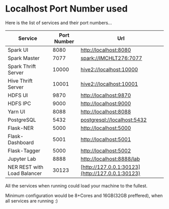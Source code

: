 # Localhost Port Number used

Here is the list of services and their port numbers...

|Service            |Port Number | Url|
|-------------------|------------|-----|
|Spark UI           |8080        |[http://localhost:8080](http://localhost:8080)|
|Spark Master       |7077        |[spark://IMCHLT276:7077](spark://IMCHLT276:7077)|
|Spark Thrift Server|10000       |[hive2://localhost:10000](hive2://localhost:10000)|
|Hive Thrift Server |10001       |[hive2://localhost:10001](hive2://localhost:10001)|
|HDFS UI            |9870        |[http://localhost:9870](http://localhost:9870)|
|HDFS IPC           |9000        |[http://localhost:9000](http://localhost:9000)|
|Yarn UI            |8088        |[http://localhost:8088](http://localhost:8088)|
|PostgreSQL         |5432        |[postgresql://localhost:5432](postgresql://localhost:5432)|
|Flask-NER          |5000        |[http://localhost:5000](http://localhost:5000)|
|Flask-Dashboard    |5001        |[http://localhost:5001](http://localhost:5001)|
|Flask-Tagger       |5000        |[http://localhost:5002](http://localhost:5002)|
|Jupyter Lab        |8888        |[http://localhost:8888/lab](http://localhost:8888/lab)|
|NER REST with Load Balancer |30123       |[http://127.0.0.1:30123](http://127.0.0.1:30123)|

All the services when running could load your machine to the fullest.

Minimum configuration would be 8+Cores and 16GB(32GB preffered), when all services are running :)

